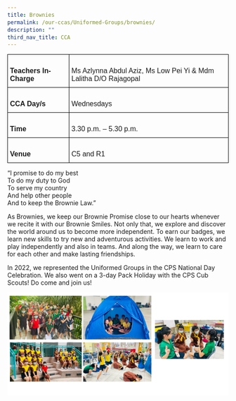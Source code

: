 ```yaml
---
title: Brownies
permalink: /our-ccas/Uniformed-Groups/brownies/
description: ""
third_nav_title: CCA
---
```

<style type="text/css">
.tg  {border-collapse:collapse;border-spacing:0;}
.tg td{border-color:black;border-style:solid;border-width:1px;font-family:Arial, sans-serif;font-size:14px;
  overflow:hidden;padding:10px 5px;word-break:normal;}
.tg th{border-color:black;border-style:solid;border-width:1px;font-family:Arial, sans-serif;font-size:14px;
  font-weight:normal;overflow:hidden;padding:10px 5px;word-break:normal;}
.tg .tg-x5q1{font-size:16px;text-align:left;vertical-align:top}
.tg .tg-vox4{font-size:16px;font-weight:bold;text-align:left;vertical-align:top}
</style>
<table class="tg">
<thead>
  <tr>
    <th class="tg-vox4">&nbsp;&nbsp;&nbsp;<br>Teachers In-Charge&nbsp;&nbsp;&nbsp;</th>
    <th class="tg-x5q1">   <br>Ms Azlynna Abdul Aziz, Ms Low Pei Yi &amp; Mdm Lalitha D/O Rajagopal   </th>
  </tr>
</thead>
<tbody>
  <tr>
    <td class="tg-vox4">&nbsp;&nbsp;&nbsp;<br>CCA Day/s&nbsp;&nbsp;&nbsp;</td>
    <td class="tg-x5q1">&nbsp;&nbsp;&nbsp;<br>Wednesdays&nbsp;&nbsp;&nbsp;</td>
  </tr>
  <tr>
    <td class="tg-vox4">&nbsp;&nbsp;&nbsp;<br>Time&nbsp;&nbsp;&nbsp;</td>
    <td class="tg-x5q1">   <br>3.30 p.m. – 5.30 p.m.   </td>
  </tr>
  <tr>
    <td class="tg-vox4">&nbsp;&nbsp;&nbsp;<br>Venue&nbsp;&nbsp;&nbsp;</td>
    <td class="tg-x5q1">   <br>C5 and R1   </td>
  </tr>
</tbody>
</table>
	
“I promise to do my best<br>
To do my duty to God<br>
To serve my country<br>
And help other people<br>
And to keep the Brownie Law.”

As Brownies, we keep our Brownie Promise close to our hearts whenever we recite it with our Brownie Smiles. Not only that, we explore and discover the world around us to become more independent. To earn our badges, we learn new skills to try new and adventurous activities. We learn to work and play independently and also in teams. And along the way, we learn to care for each other and make lasting friendships.

In 2022, we represented the Uniformed Groups in the CPS National Day Celebration. We also went on a 3-day Pack Holiday with the CPS Cub Scouts! Do come and join us!

![](/images/brownies.png)